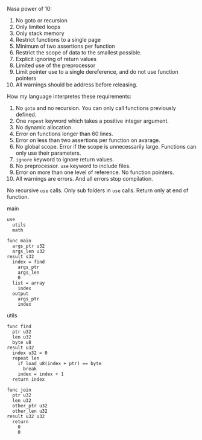 Nasa power of 10:
1. No goto or recursion
2. Only limited loops
3. Only stack memory
4. Restrict functions to a single page
5. Minimum of two assertions per function
6. Restrict the scope of data to the smallest possible.
7. Explicit ignoring of return values
8. Limited use of the preprocessor
9. Limit pointer use to a single dereference, and do not use function pointers
10. All warnings should be address before releasing.

How my language interpretes these requirements:
1. No `goto` and no recursion. You can only call functions previously defined.
2. One `repeat` keyword which takes a positive integer argument.
3. No dynamic allocation.
4. Error on functions longer than 60 lines.
5. Error on less than two assertions per function on avarage.
6. No global scope. Error if the scope is unnecessarily large. Functions can only use their parameters.
7. `ignore` keyword to ignore return values.
8. No preprocessor. `use` keyword to include files.
9. Error on more than one level of reference. No function pointers.
10. All warnings are errors. And all errors stop compilation.

No recursive `use` calls.
Only sub folders in `use` calls.
Return only at end of function.

main
```
use
  utils
  math

func main
  args_ptr u32
  args_len u32
result s32
  index = find
    args_ptr
    args_len
    0
  list = array
    index
  output
    args_ptr
    index
```
utils
```
func find
  ptr u32
  len u32
  byte u8
result u32
  index u32 = 0
  repeat len
    if load_u8(index + ptr) == byte
      break
    index = index + 1
  return index

func join
  ptr u32
  len u32
  other_ptr u32
  other_len u32
result u32 u32
  return
    0
    0
```
